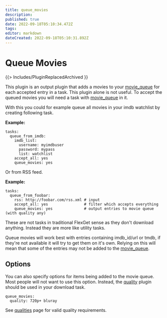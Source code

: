 ```yaml
---
title: queue_movies
description: 
published: true
date: 2022-09-18T05:10:34.472Z
tags: 
editor: markdown
dateCreated: 2022-09-18T05:10:31.892Z
---
```


# Queue Movies
{{> Includes/PluginReplacedArchived }}

This plugin is an output plugin that adds a movies to your [movie_queue](/Plugins/movie_queue) for each accepted entry in a task. This plugin alone is not useful. To accept the queued movies you will need a task with [movie_queue](/Plugins/movie_queue) in it.

With this you could for example queue all movies in your imdb watchlist by creating following task.

**Example:**

```
tasks:
  queue_from_imdb:
    imdb_list:
      username: myimdbuser
      password: mypass
      list: watchlist
    accept_all: yes
    queue_movies: yes
```

Or from RSS feed.

**Example:**

```
tasks:
  queue_from_foobar:
    rss: http://foobar.com/rss.xml # input
    accept_all: yes                # filter which accepts everything
    queue_movies: yes              # output entries to movie queue (with quality any)
```

These are not tasks in traditional FlexGet sense as they don't download anything. Instead they are more like utility tasks.

Queue movies will work best with entries containing imdb_id/url or tmdb, if they're not available it will try to get them on it's own. Relying on this will mean that some of the entries may not be added to the [movie_queue](/Plugins/movie_queue).

## Options
You can also specify options for items being added to the movie queue. Most people will not want to use this option. Instead, the [quality](/Plugins/quality) plugin should be used in your download task.

```
queue_movies:
  quality: 720p+ bluray
```

See [qualities](/Qualities) page for valid quality requirements.